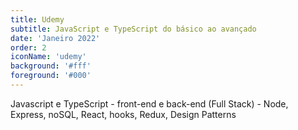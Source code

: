 ```yaml
---
title: Udemy
subtitle: JavaScript e TypeScript do básico ao avançado
date: 'Janeiro 2022'
order: 2
iconName: 'udemy'
background: '#fff'
foreground: '#000'
---
```


Javascript e TypeScript - front-end e back-end (Full Stack) - Node, Express, noSQL, React, hooks, Redux, Design Patterns
